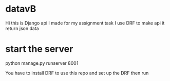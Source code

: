 # datavB

Hi this is Django api I made for my assignment task I use DRF to make api it return json data 

# start the server 
python manage.py runserver 8001 

You have to install DRF to use this repo and set up the DRF then run 
